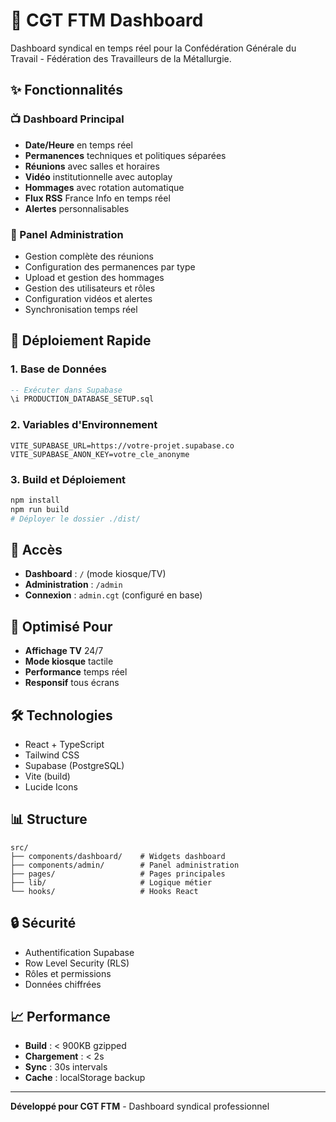 # 🚀 CGT FTM Dashboard

Dashboard syndical en temps réel pour la Confédération Générale du Travail - Fédération des Travailleurs de la Métallurgie.

## ✨ Fonctionnalités

### 📺 Dashboard Principal

- **Date/Heure** en temps réel
- **Permanences** techniques et politiques séparées
- **Réunions** avec salles et horaires
- **Vidéo** institutionnelle avec autoplay
- **Hommages** avec rotation automatique
- **Flux RSS** France Info en temps réel
- **Alertes** personnalisables

### 🔧 Panel Administration

- Gestion complète des réunions
- Configuration des permanences par type
- Upload et gestion des hommages
- Gestion des utilisateurs et rôles
- Configuration vidéos et alertes
- Synchronisation temps réel

## 🚀 Déploiement Rapide

### 1. Base de Données

```sql
-- Exécuter dans Supabase
\i PRODUCTION_DATABASE_SETUP.sql
```

### 2. Variables d'Environnement

```env
VITE_SUPABASE_URL=https://votre-projet.supabase.co
VITE_SUPABASE_ANON_KEY=votre_cle_anonyme
```

### 3. Build et Déploiement

```bash
npm install
npm run build
# Déployer le dossier ./dist/
```

## 📱 Accès

- **Dashboard** : `/` (mode kiosque/TV)
- **Administration** : `/admin`
- **Connexion** : `admin.cgt` (configuré en base)

## 🎯 Optimisé Pour

- **Affichage TV** 24/7
- **Mode kiosque** tactile
- **Performance** temps réel
- **Responsif** tous écrans

## 🛠️ Technologies

- React + TypeScript
- Tailwind CSS
- Supabase (PostgreSQL)
- Vite (build)
- Lucide Icons

## 📊 Structure

```
src/
├── components/dashboard/    # Widgets dashboard
├── components/admin/        # Panel administration
├── pages/                   # Pages principales
├── lib/                     # Logique métier
└── hooks/                   # Hooks React
```

## 🔒 Sécurité

- Authentification Supabase
- Row Level Security (RLS)
- Rôles et permissions
- Données chiffrées

## 📈 Performance

- **Build** : < 900KB gzipped
- **Chargement** : < 2s
- **Sync** : 30s intervals
- **Cache** : localStorage backup

---

**Développé pour CGT FTM** - Dashboard syndical professionnel
